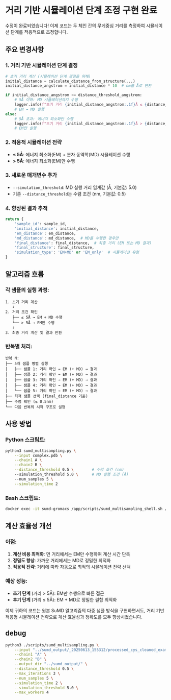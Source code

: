# 거리 기반 시뮬레이션 단계 조정 구현 완료

수정이 완료되었습니다! 이제 코드는 두 체인 간의 무게중심 거리를 측정하여 시뮬레이션 단계를 적응적으로 조정합니다.

## 주요 변경사항

### 1. **거리 기반 시뮬레이션 단계 결정**
```python
# 초기 거리 계산 (시뮬레이션 단계 결정을 위해)
initial_distance = calculate_distance_from_structure(...)
initial_distance_angstrom = initial_distance * 10  # nm를 Å로 변환

if initial_distance_angstrom <= distance_threshold_angstrom:
    # 5Å 이하: MD 시뮬레이션까지 수행
    logger.info(f"초기 거리 {initial_distance_angstrom:.1f}Å ≤ {distance_threshold_angstrom}Å → MD 시뮬레이션 수행")
    # EM → MD 실행
else:
    # 5Å 초과: 에너지 최소화만 수행
    logger.info(f"초기 거리 {initial_distance_angstrom:.1f}Å > {distance_threshold_angstrom}Å → EM만 수행")
    # EM만 실행
```

### 2. **적응적 시뮬레이션 전략**
- **≤ 5Å**: 에너지 최소화(EM) + 분자 동역학(MD) 시뮬레이션 수행
- **> 5Å**: 에너지 최소화(EM)만 수행

### 3. **새로운 매개변수 추가**
- `--simulation_threshold`: MD 실행 거리 임계값 (Å, 기본값: 5.0)
- 기존 `--distance_threshold`는 수렴 조건 (nm, 기본값: 0.5)

### 4. **향상된 결과 추적**
```python
return {
    'sample_id': sample_id,
    'initial_distance': initial_distance,
    'em_distance': em_distance,
    'md_distance': md_distance,  # MD를 수행한 경우만
    'final_distance': final_distance,  # 최종 거리 (EM 또는 MD 결과)
    'final_structure': final_structure,
    'simulation_type': 'EM+MD' or 'EM_only'  # 시뮬레이션 유형
}
```

## 알고리즘 흐름

### 각 샘플의 실행 과정:
```
1. 초기 거리 계산
   ↓
2. 거리 조건 확인
   ├── ≤ 5Å → EM + MD 수행
   └── > 5Å → EM만 수행
   ↓
3. 최종 거리 계산 및 결과 반환
```

### 반복별 처리:
```
반복 N:
├── 5개 샘플 병렬 실행
│   ├── 샘플 1: 거리 확인 → EM (+ MD) → 결과
│   ├── 샘플 2: 거리 확인 → EM (+ MD) → 결과
│   ├── 샘플 3: 거리 확인 → EM (+ MD) → 결과
│   ├── 샘플 4: 거리 확인 → EM (+ MD) → 결과
│   └── 샘플 5: 거리 확인 → EM (+ MD) → 결과
├── 최적 샘플 선택 (final_distance 기준)
├── 수렴 확인 (≤ 0.5nm)
└── 다음 반복의 시작 구조로 설정
```

## 사용 방법

### Python 스크립트:
```bash
python3 sumd_multisampling.py \
    --input complex.pdb \
    --chain1 A \
    --chain2 B \
    --distance_threshold 0.5 \        # 수렴 조건 (nm)
    --simulation_threshold 5.0 \      # MD 실행 조건 (Å)
    --num_samples 5 \
    --simulation_time 2
```

### Bash 스크립트:
```bash
docker exec -it sumd-gromacs /app/scripts/sumd_multisampling_shell.sh /app/test_data/example.pdb A B 10 0.5 true true 2 2 5.0 0 /app/output/example
```

## 계산 효율성 개선

### 이점:
1. **계산 비용 최적화**: 먼 거리에서는 EM만 수행하여 계산 시간 단축
2. **정밀도 향상**: 가까운 거리에서는 MD로 정밀한 최적화
3. **적응적 전략**: 거리에 따라 자동으로 최적의 시뮬레이션 전략 선택

### 예상 성능:
- **초기 단계** (거리 > 5Å): EM만 수행으로 빠른 접근
- **후기 단계** (거리 ≤ 5Å): EM + MD로 정밀한 결합 최적화

이제 귀하의 코드는 원본 SuMD 알고리즘의 다중 샘플 방식을 구현하면서도, 거리 기반 적응형 시뮬레이션 전략으로 계산 효율성과 정확도를 모두 향상시켰습니다.

## debug

```bash
python3 ./scripts/sumd_multisampling.py \
    --input "../sumd_output/_20250613_155312/processed_cys_cleaned_example.pdb" \
    --chain1 "A" \
    --chain2 "B" \
    --output_dir "../sumd_output/" \
    --distance_threshold 0.5 \
    --max_iterations 3 \
    --num_samples 5 \
    --simulation_time 2 \
    --simulation_threshold 5.0 \
    --max_workers 4
```